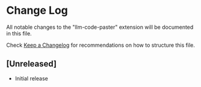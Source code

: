 # Change Log

All notable changes to the "llm-code-paster" extension will be documented in this file.

Check [Keep a Changelog](http://keepachangelog.com/) for recommendations on how to structure this file.

## [Unreleased]

- Initial release